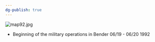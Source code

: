```yaml
---
dg-publish: true
---
```



![map92.jpg](https://static.tildacdn.com/tild6239-6662-4031-a237-646665313734/map92.jpg)
- Beginning of the military operations in Bender 06/19 - 06/20 1992